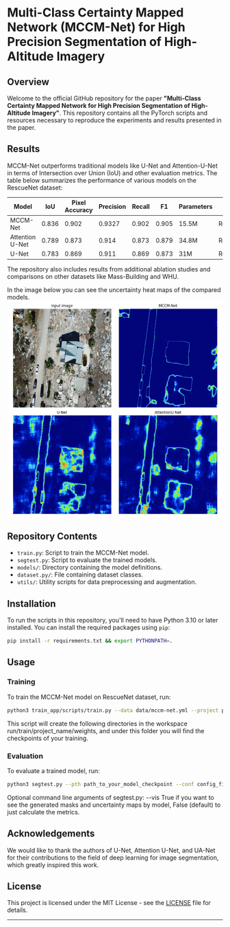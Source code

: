 # Multi-Class Certainty Mapped Network (MCCM-Net) for High Precision Segmentation of High-Altitude Imagery

## Overview

Welcome to the official GitHub repository for the paper **"Multi-Class Certainty Mapped Network for High Precision Segmentation of High-Altitude Imagery"**. This repository contains all the PyTorch scripts and resources necessary to reproduce the experiments and results presented in the paper.

## Results

MCCM-Net outperforms traditional models like U-Net and Attention-U-Net in terms of Intersection over Union (IoU) and other evaluation metrics. The table below summarizes the performance of various models on the RescueNet dataset:

| Model          | IoU  | Pixel Accuracy | Precision | Recall | F1    | Parameters | Dataset  |
|----------------|------|----------------|-----------|--------|-------|------------|----------|
| MCCM-Net       | 0.836| 0.902          | 0.9327    | 0.902  | 0.905 | 15.5M      | RescueNet|
| Attention U-Net| 0.789| 0.873          | 0.914     | 0.873  | 0.879 | 34.8M      | RescueNet|
| U-Net          | 0.783| 0.869          | 0.911     | 0.869  | 0.873 | 31M        | RescueNet|

The repository also includes results from additional ablation studies and comparisons on other datasets like Mass-Building and WHU.

In the image below you can see the uncertainty heat maps of the compared models.
![Alt text](https://github.com/tunahan-oguz/UncertaintyAwareMultiClassSegmentation/blob/main/img/combined_image.png?raw=true)
## Repository Contents

- `train.py`: Script to train the MCCM-Net model.
- `segtest.py`: Script to evaluate the trained models.
- `models/`: Directory containing the model definitions.
- `dataset.py/`: File containing dataset classes.
- `utils/`: Utility scripts for data preprocessing and augmentation.

## Installation

To run the scripts in this repository, you'll need to have Python 3.10 or later installed. You can install the required packages using `pip`:

```sh
pip install -r requirements.txt && export PYTHONPATH=.
```

## Usage

### Training

To train the MCCM-Net model on RescueNet dataset, run:

```sh
python3 train_app/scripts/train.py --data data/mccm-net.yml --project project_name 
```
This script will create the following directories in the workspace run/train/project_name/weights, and under this folder you will find the checkpoints of your training.

### Evaluation

To evaluate a trained model, run:

```sh
python3 segtest.py --pth path_to_your_model_checkpoint --conf config_file_used_to_train_the_model --K num_classes
```

Optional command line arguments of segtest.py:
--vis True if you want to see the generated masks and uncertainty maps by model, False (default) to just calculate the metrics.

## Acknowledgements

We would like to thank the authors of U-Net, Attention U-Net, and UA-Net for their contributions to the field of deep learning for image segmentation, which greatly inspired this work.

<!-- ## Citation

If you find this work useful in your research, please consider citing our paper:

```bibtex
@inproceedings{your_paper,
  title={Multi-Class Certainty Mapped Network for High Precision Segmentation of High-Altitude Imagery},
  author={Tunahan Oğuz, Toygar Akgün},
  booktitle={SPIE Asia Pacific Remote Sensing},
  year={2024}
}
``` -->

## License

This project is licensed under the MIT License - see the [LICENSE](https://github.com/tunahan-oguz/UncertaintyAwareMultiClassSegmentation/blob/main/LICENSE) file for details.

---

